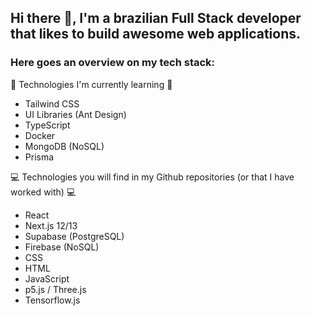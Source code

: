 ## Hi there 👋, I'm a brazilian Full Stack developer that likes to build awesome web applications. 
### Here goes an overview on my tech stack:

📖 Technologies I'm currently learning 📖
   - Tailwind CSS
   - UI Libraries (Ant Design)
   - TypeScript
   - Docker
   - MongoDB (NoSQL)
   - Prisma

💻 Technologies you will find in my Github repositories (or that I have worked with) 💻
   - React
   - Next.js 12/13
   - Supabase (PostgreSQL)
   - Firebase (NoSQL)
   - CSS
   - HTML
   - JavaScript
   - p5.js / Three.js
   - Tensorflow.js

<!--
**schaldach/schaldach** is a ✨ _special_ ✨ repository because its `README.md` (this file) appears on your GitHub profile.

Here are some ideas to get you started:

- 🔭 I’m currently working on ...
- 🌱 I’m currently learning ...
- 👯 I’m looking to collaborate on ...
- 🤔 I’m looking for help with ...
- 💬 Ask me about ...
- 📫 How to reach me: ...
- 😄 Pronouns: ...
- ⚡ Fun fact: ...
-->
